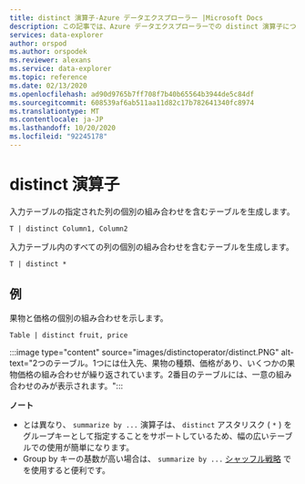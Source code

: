 ```yaml
---
title: distinct 演算子-Azure データエクスプローラー |Microsoft Docs
description: この記事では、Azure データエクスプローラーでの distinct 演算子について説明します。
services: data-explorer
author: orspod
ms.author: orspodek
ms.reviewer: alexans
ms.service: data-explorer
ms.topic: reference
ms.date: 02/13/2020
ms.openlocfilehash: ad90d9765b7ff708f7b40b65564b3944de5c84df
ms.sourcegitcommit: 608539af6ab511aa11d82c17b782641340fc8974
ms.translationtype: MT
ms.contentlocale: ja-JP
ms.lasthandoff: 10/20/2020
ms.locfileid: "92245178"
---
```

# <a name="distinct-operator"></a>distinct 演算子

入力テーブルの指定された列の個別の組み合わせを含むテーブルを生成します。 

```kusto
T | distinct Column1, Column2
```

入力テーブル内のすべての列の個別の組み合わせを含むテーブルを生成します。

```kusto
T | distinct *
```

## <a name="example"></a>例

果物と価格の個別の組み合わせを示します。

```kusto
Table | distinct fruit, price
```

:::image type="content" source="images/distinctoperator/distinct.PNG" alt-text="2つのテーブル。1つには仕入先、果物の種類、価格があり、いくつかの果物価格の組み合わせが繰り返されています。2番目のテーブルには、一意の組み合わせのみが表示されます。":::

**ノート**

* とは異なり、 `summarize by ...` 演算子は、 `distinct` アスタリスク ( `*` ) をグループキーとして指定することをサポートしているため、幅の広いテーブルでの使用が簡単になります。
* Group by キーの基数が高い場合は、 `summarize by ...` [シャッフル戦略](shufflequery.md) でを使用すると便利です。